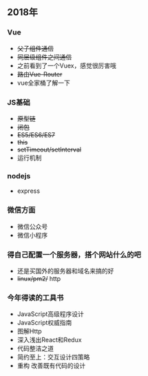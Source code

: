 ## 2018年

### Vue
+ ~~父子组件通信~~
+ ~~同层级组件之间通信~~
+ 之前看到了一个Vuex，感觉很厉害哦
+ ~~路由Vue-Router~~
+ vue全家桶了解一下

### JS基础
+ ~~原型链~~
+ ~~闭包~~
+ ~~ES5/ES6/ES7~~
+ ~~this~~
+ ~~setTimeout/setInterval~~
+ 运行机制

### nodejs
+ express

### 微信方面
+ 微信公众号
+ 微信小程序

### 得自己配置一个服务器，搭个网站什么的吧
+ 还是买国外的服务器和域名来搞的好
+ ~~linux/pm2/~~ http

### 今年得读的工具书
+ JavaScript高级程序设计
+ JavaScript权威指南
+ 图解Http
+ 深入浅出React和Redux
+ 代码整洁之道
+ 简约至上：交互设计四策略
+ 重构 改善既有代码的设计
